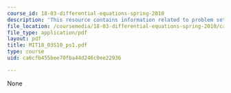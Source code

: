 ```yaml
---
course_id: 18-03-differential-equations-spring-2010
description: 'This resource contains information related to problem set 1. '
file_location: /coursemedia/18-03-differential-equations-spring-2010/ca6cfb455bee70fba44d246c0ee22936_MIT18_03S10_ps1.pdf
file_type: application/pdf
layout: pdf
title: MIT18_03S10_ps1.pdf
type: course
uid: ca6cfb455bee70fba44d246c0ee22936

---
```

None